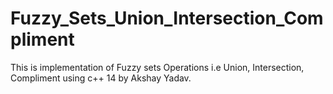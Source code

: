 # Fuzzy_Sets_Union_Intersection_Compliment
This is implementation of Fuzzy sets Operations i.e Union, Intersection, Compliment using c++ 14  by Akshay Yadav.
